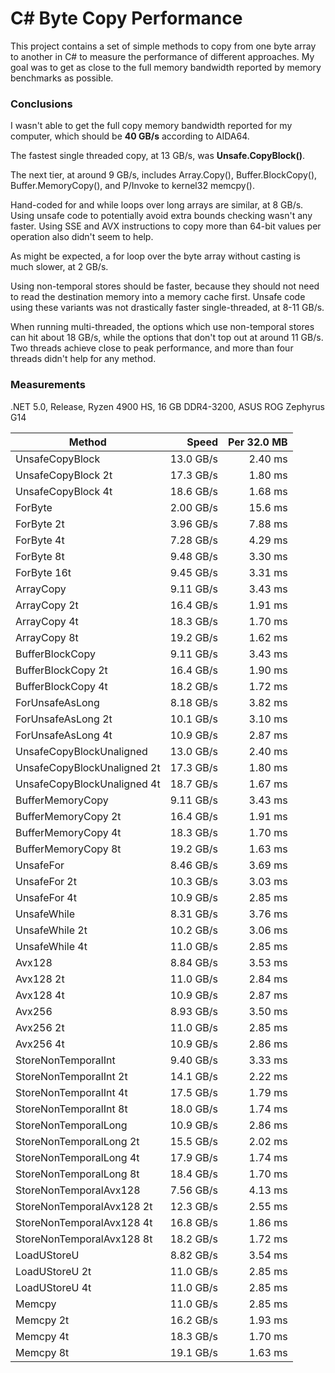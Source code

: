 # C# Byte Copy Performance

This project contains a set of simple methods to copy from one byte array to another in C# to measure the performance of different approaches. My goal was to get as close to the full memory bandwidth reported by memory benchmarks as possible.

### Conclusions

I wasn't able to get the full copy memory bandwidth reported for my computer, which should be **40 GB/s** according to AIDA64.

The fastest single threaded copy, at 13 GB/s, was **Unsafe.CopyBlock()**.

The next tier, at around 9 GB/s, includes Array.Copy(), Buffer.BlockCopy(), Buffer.MemoryCopy(), and P/Invoke to kernel32 memcpy().

Hand-coded for and while loops over long arrays are similar, at 8 GB/s. Using unsafe code to potentially avoid extra bounds checking wasn't any faster. Using SSE and AVX instructions to copy more than 64-bit values per operation also didn't seem to help.

As might be expected, a for loop over the byte array without casting is much slower, at 2 GB/s.

Using non-temporal stores should be faster, because they should not need to read the destination memory into a memory cache first. Unsafe code using these variants was not drastically faster single-threaded, at 8-11 GB/s. 

When running multi-threaded, the options which use non-temporal stores can hit about 18 GB/s, while the options that don't top out at around 11 GB/s. Two threads achieve close to peak performance, and more than four threads didn't help for any method.

### Measurements 

.NET 5.0, Release, Ryzen 4900 HS, 16 GB DDR4-3200, ASUS ROG Zephyrus G14

| Method                      |     Speed | Per 32.0 MB |
| --------------------------- | --------: | ----------: |
| UnsafeCopyBlock             | 13.0 GB/s |     2.40 ms |
| UnsafeCopyBlock 2t          | 17.3 GB/s |     1.80 ms |
| UnsafeCopyBlock 4t          | 18.6 GB/s |     1.68 ms |
| ForByte                     | 2.00 GB/s |     15.6 ms |
| ForByte 2t                  | 3.96 GB/s |     7.88 ms |
| ForByte 4t                  | 7.28 GB/s |     4.29 ms |
| ForByte 8t                  | 9.48 GB/s |     3.30 ms |
| ForByte 16t                 | 9.45 GB/s |     3.31 ms |
| ArrayCopy                   | 9.11 GB/s |     3.43 ms |
| ArrayCopy 2t                | 16.4 GB/s |     1.91 ms |
| ArrayCopy 4t                | 18.3 GB/s |     1.70 ms |
| ArrayCopy 8t                | 19.2 GB/s |     1.62 ms |
| BufferBlockCopy             | 9.11 GB/s |     3.43 ms |
| BufferBlockCopy 2t          | 16.4 GB/s |     1.90 ms |
| BufferBlockCopy 4t          | 18.2 GB/s |     1.72 ms |
| ForUnsafeAsLong             | 8.18 GB/s |     3.82 ms |
| ForUnsafeAsLong 2t          | 10.1 GB/s |     3.10 ms |
| ForUnsafeAsLong 4t          | 10.9 GB/s |     2.87 ms |
| UnsafeCopyBlockUnaligned    | 13.0 GB/s |     2.40 ms |
| UnsafeCopyBlockUnaligned 2t | 17.3 GB/s |     1.80 ms |
| UnsafeCopyBlockUnaligned 4t | 18.7 GB/s |     1.67 ms |
| BufferMemoryCopy            | 9.11 GB/s |     3.43 ms |
| BufferMemoryCopy 2t         | 16.4 GB/s |     1.91 ms |
| BufferMemoryCopy 4t         | 18.3 GB/s |     1.70 ms |
| BufferMemoryCopy 8t         | 19.2 GB/s |     1.63 ms |
| UnsafeFor                   | 8.46 GB/s |     3.69 ms |
| UnsafeFor 2t                | 10.3 GB/s |     3.03 ms |
| UnsafeFor 4t                | 10.9 GB/s |     2.85 ms |
| UnsafeWhile                 | 8.31 GB/s |     3.76 ms |
| UnsafeWhile 2t              | 10.2 GB/s |     3.06 ms |
| UnsafeWhile 4t              | 11.0 GB/s |     2.85 ms |
| Avx128                      | 8.84 GB/s |     3.53 ms |
| Avx128 2t                   | 11.0 GB/s |     2.84 ms |
| Avx128 4t                   | 10.9 GB/s |     2.87 ms |
| Avx256                      | 8.93 GB/s |     3.50 ms |
| Avx256 2t                   | 11.0 GB/s |     2.85 ms |
| Avx256 4t                   | 10.9 GB/s |     2.86 ms |
| StoreNonTemporalInt         | 9.40 GB/s |     3.33 ms |
| StoreNonTemporalInt 2t      | 14.1 GB/s |     2.22 ms |
| StoreNonTemporalInt 4t      | 17.5 GB/s |     1.79 ms |
| StoreNonTemporalInt 8t      | 18.0 GB/s |     1.74 ms |
| StoreNonTemporalLong        | 10.9 GB/s |     2.86 ms |
| StoreNonTemporalLong 2t     | 15.5 GB/s |     2.02 ms |
| StoreNonTemporalLong 4t     | 17.9 GB/s |     1.74 ms |
| StoreNonTemporalLong 8t     | 18.4 GB/s |     1.70 ms |
| StoreNonTemporalAvx128      | 7.56 GB/s |     4.13 ms |
| StoreNonTemporalAvx128 2t   | 12.3 GB/s |     2.55 ms |
| StoreNonTemporalAvx128 4t   | 16.8 GB/s |     1.86 ms |
| StoreNonTemporalAvx128 8t   | 18.2 GB/s |     1.72 ms |
| LoadUStoreU                 | 8.82 GB/s |     3.54 ms |
| LoadUStoreU 2t              | 11.0 GB/s |     2.85 ms |
| LoadUStoreU 4t              | 11.0 GB/s |     2.85 ms |
| Memcpy                      | 11.0 GB/s |     2.85 ms |
| Memcpy 2t                   | 16.2 GB/s |     1.93 ms |
| Memcpy 4t                   | 18.3 GB/s |     1.70 ms |
| Memcpy 8t                   | 19.1 GB/s |     1.63 ms |